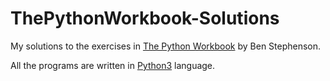 # ThePythonWorkbook-Solutions
My solutions to the exercises in [The Python Workbook](https://link.springer.com/book/10.1007/978-3-319-14240-1) by Ben Stephenson.

All the programs are written in [Python3](https://www.python.org) language.
